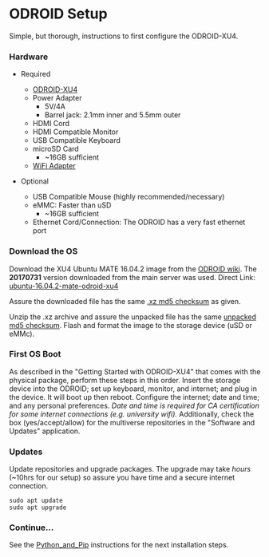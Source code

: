 # ODROID Setup
Simple, but thorough, instructions to first configure the ODROID-XU4.

### Hardware
- Required
  - [ODROID-XU4](https://github.com/cgreen18/Auburn-REU-on-UAVs/blob/master/Technology/ODROID_XU4.md)
  - Power Adapter
    - 5V/4A
    - Barrel jack: 2.1mm inner and 5.5mm outer
  - HDMI Cord
  - HDMI Compatible Monitor
  - USB Compatible Keyboard
  - microSD Card
    - ~16GB sufficient
  - [WiFi Adapter](https://github.com/cgreen18/Auburn-REU-on-UAVs/blob/master/Technology/Edimax_N150.md)

- Optional
  - USB Compatible Mouse (highly recommended/necessary)
  - eMMC: Faster than uSD
    - ~16GB sufficient
  - Ethernet Cord/Connection: The ODROID has a very fast ethernet port

### Download the OS
Download the XU4 Ubuntu MATE 16.04.2 image from the [ODROID wiki](https://wiki.odroid.com/odroid-xu4/os_images/linux/ubuntu/ubuntu).
The **20170731** version downloaded from the main server was used. Direct Link: [ubuntu-16.04.2-mate-odroid-xu4](https://odroid.in/ubuntu_16.04lts/ubuntu-16.04.2-mate-odroid-xu4-20170510.img.xz)

Assure the downloaded file has the same [.xz md5 checksum](https://odroid.in/ubuntu_16.04lts/ubuntu-16.04.2-mate-odroid-xu4-20170510.img.xz.md5sum) as given.

Unzip the .xz archive and assure the unpacked file has the same [unpacked md5 checksum](https://odroid.in/ubuntu_16.04lts/ubuntu-16.04.2-mate-odroid-xu4-20170510.img.md5sum). Flash and format the image to the storage device (uSD or eMMc).

### First OS Boot
As described in the "Getting Started with ODROID-XU4" that comes with the physical package, perform these steps in this order. Insert the storage device into the ODROID; set up keyboard, monitor, and internet; and plug in the device. It will boot up then reboot. Configure the internet; date and time; and any personal preferences. *Date and time is required for CA certification for some internet connections (e.g. university wifi).* Additionally, check the box (yes/accept/allow) for the multiverse repositories in the "Software and Updates" application.

### Updates
Update repositories and upgrade packages. The upgrade may take *hours* (~10hrs for our setup) so assure you have time and a secure internet connection.

```
sudo apt update
sudo apt upgrade
```

### Continue...
See the [Python_and_Pip](https://github.com/cgreen18/Auburn-REU-on-UAVs/blob/master/Installation/Python_and_Pip.md) instructions for the next installation steps. 
